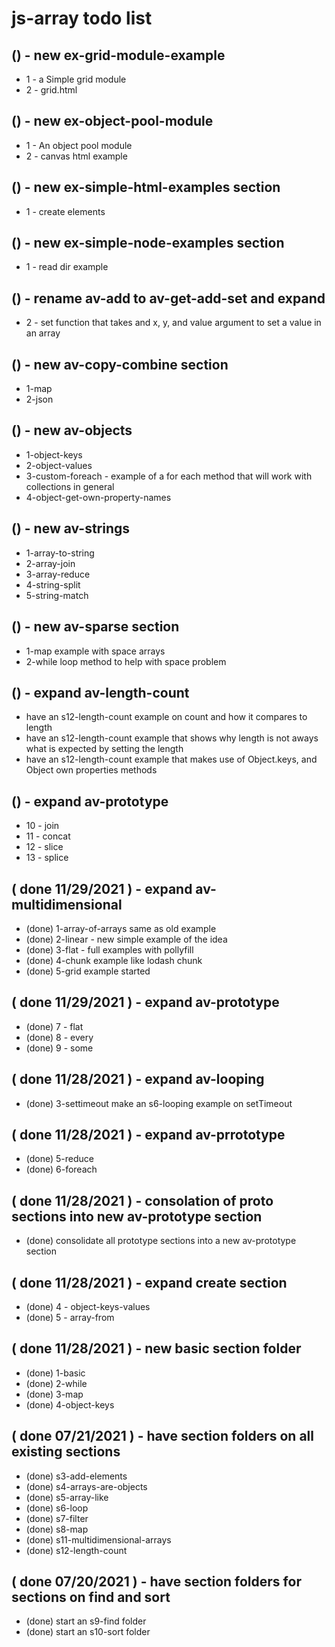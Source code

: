 # js-array todo list

## () - new ex-grid-module-example
* 1 - a Simple grid module
* 2 - grid.html

## () - new ex-object-pool-module
* 1 - An object pool module
* 2 - canvas html example

## () - new ex-simple-html-examples section
* 1 - create elements

## () - new ex-simple-node-examples section
* 1 - read dir example

## () - rename av-add to av-get-add-set and expand
* 2 - set function that takes and x, y, and value argument to set a value in an array

## () - new av-copy-combine section
* 1-map
* 2-json

## () - new av-objects
* 1-object-keys
* 2-object-values
* 3-custom-foreach - example of a for each method that will work with collections in general
* 4-object-get-own-property-names

## () - new av-strings
* 1-array-to-string
* 2-array-join
* 3-array-reduce
* 4-string-split
* 5-string-match

## () - new av-sparse section
* 1-map example with space arrays
* 2-while loop method to help with space problem

## () - expand av-length-count
* have an s12-length-count example on count and how it compares to length
* have an s12-length-count example that shows why length is not aways what is expected by setting the length
* have an s12-length-count example that makes use of Object.keys, and Object own properties methods

## () - expand av-prototype
* 10 - join
* 11 - concat
* 12 - slice
* 13 - splice

## ( done 11/29/2021 ) - expand av-multidimensional
* (done) 1-array-of-arrays same as old example
* (done) 2-linear - new simple example of the idea
* (done) 3-flat - full examples with pollyfill
* (done) 4-chunk example like lodash chunk
* (done) 5-grid example started

## ( done 11/29/2021 ) - expand av-prototype
* (done) 7 - flat
* (done) 8 - every
* (done) 9 - some

## ( done 11/28/2021 ) - expand av-looping
* (done) 3-settimeout make an s6-looping example on setTimeout

## ( done 11/28/2021 ) - expand av-prrototype
* (done) 5-reduce
* (done) 6-foreach

## ( done 11/28/2021 ) - consolation of proto sections into new av-prototype section
* (done) consolidate all prototype sections into a new av-prototype section

## ( done 11/28/2021 ) - expand create section
* (done) 4 - object-keys-values
* (done) 5 - array-from

## ( done 11/28/2021 ) - new basic section folder
* (done) 1-basic
* (done) 2-while
* (done) 3-map
* (done) 4-object-keys 

## ( done 07/21/2021 ) - have section folders on all existing sections
* (done) s3-add-elements
* (done) s4-arrays-are-objects
* (done) s5-array-like
* (done) s6-loop
* (done) s7-filter
* (done) s8-map
* (done) s11-multidimensional-arrays
* (done) s12-length-count

## ( done 07/20/2021 ) - have section folders for sections on find and sort
* (done) start an s9-find folder
* (done) start an s10-sort folder